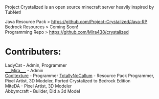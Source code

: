 Project Crystalized is an open source minecraft server heavily inspired by TubNet!

Java Resource Pack > https://github.com/Project-Crystalized/Java-RP <br>
Bedrock Resources > Coming Soon! <br>
Programming Repo > https://github.com/Mira438/crystalized <br>

# Contributers:
LadyCat - Admin, Programmer <br>
[\_\_\_Mira\_\_\_](https://github.com/Mira438) - Admin <br>
[Cooltexture](https://github.com/cooltexture1) - Programmer
[TotallyNoCallum](https://github.com/TotallyNoCallum) - Resource Pack Programmer, Pixel Artist, 3D Modeler, Ported Crystalized to Bedrock Edition <br>
MiteDA - Pixel Artist, 3D Modeler<br>
Abbymcraft - Builder, Did a 3d Model
